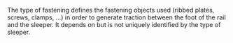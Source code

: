 The type of fastening defines the fastening objects used (ribbed plates, screws, clamps, ...) in order to generate traction between the foot of the rail and the sleeper. It depends on but is not uniquely identified by the type of sleeper.
